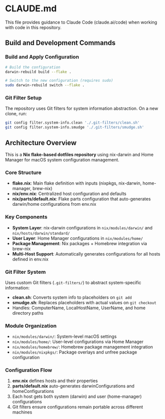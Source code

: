 # CLAUDE.md

This file provides guidance to Claude Code (claude.ai/code) when working with code in this repository.

## Build and Development Commands

### Build and Apply Configuration
```bash
# Build the configuration
darwin-rebuild build --flake .

# Switch to the new configuration (requires sudo)
sudo darwin-rebuild switch --flake .
```

### Git Filter Setup
The repository uses Git filters for system information abstraction. On a new clone, run:
```bash
git config filter.system-info.clean './.git-filters/clean.sh'
git config filter.system-info.smudge './.git-filters/smudge.sh'
```

## Architecture Overview

This is a **Nix flake-based dotfiles repository** using nix-darwin and Home Manager for macOS system configuration management.

### Core Structure
- **flake.nix**: Main flake definition with inputs (nixpkgs, nix-darwin, home-manager, brew-nix)
- **nix/env.nix**: Centralized host configuration and defaults
- **nix/parts/default.nix**: Flake parts configuration that auto-generates darwin/home configurations from env.nix

### Key Components
- **System Layer**: nix-darwin configurations in `nix/modules/darwin/` and `nix/hosts/darwin/standard/`
- **User Layer**: Home Manager configurations in `nix/modules/home/`
- **Package Management**: Nix packages + Homebrew integration via brew-nix
- **Multi-Host Support**: Automatically generates configurations for all hosts defined in env.nix

### Git Filter System
Uses custom Git filters (`.git-filters/`) to abstract system-specific information:
- **clean.sh**: Converts system info to placeholders on `git add`
- **smudge.sh**: Replaces placeholders with actual values on `git checkout`
- Handles: ComputerName, LocalHostName, UserName, and home directory paths

### Module Organization
- `nix/modules/darwin/`: System-level macOS settings
- `nix/modules/home/`: User-level configurations via Home Manager
- `nix/modules/homebrew/`: Homebrew package management integration
- `nix/modules/nixpkgs/`: Package overlays and unfree package configuration

### Configuration Flow
1. **env.nix** defines hosts and their properties
2. **parts/default.nix** auto-generates darwinConfigurations and homeConfigurations
3. Each host gets both system (darwin) and user (home-manager) configurations
4. Git filters ensure configurations remain portable across different machines
